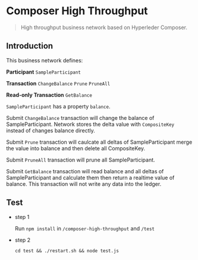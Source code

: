 # Composer High Throughput 

> High throughput business network based on Hyperleder Composer.

## Introduction

This business network defines:

**Participant** `SampleParticipant`

**Transaction** `ChangeBalance` `Prune` `PruneAll`

**Read-only Transaction** `GetBalance`

`SampleParticipant` has a property `balance`.

Submit `ChangeBalance` transaction will change the balance of SampleParticipant. Network stores the delta value with `CompositeKey` instead of changes balance directly.

Submit `Prune` transaction will caulcate all deltas of SampleParticipant merge the value into balance and then delete all CompositeKey.

Submit `PruneAll` transaction will prune all SampleParticipant.

Submit `GetBalance` transaction will read balance and all deltas of SampleParticipant and calculate them then return a realtime value of balance. This transaction will not write any data into the ledger.

## Test 

* step 1

    Run `npm install` in `/composer-high-throughput` and `/test`

* step 2

    ```
    cd test && ./restart.sh && node test.js
    ```
